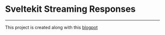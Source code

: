 # Sveltekit Streaming Responses
---
This project is created along with this [blogpot](https://medium.com/@anasmohammed361/sveltekit-streaming-ssr-40ce666daffa)